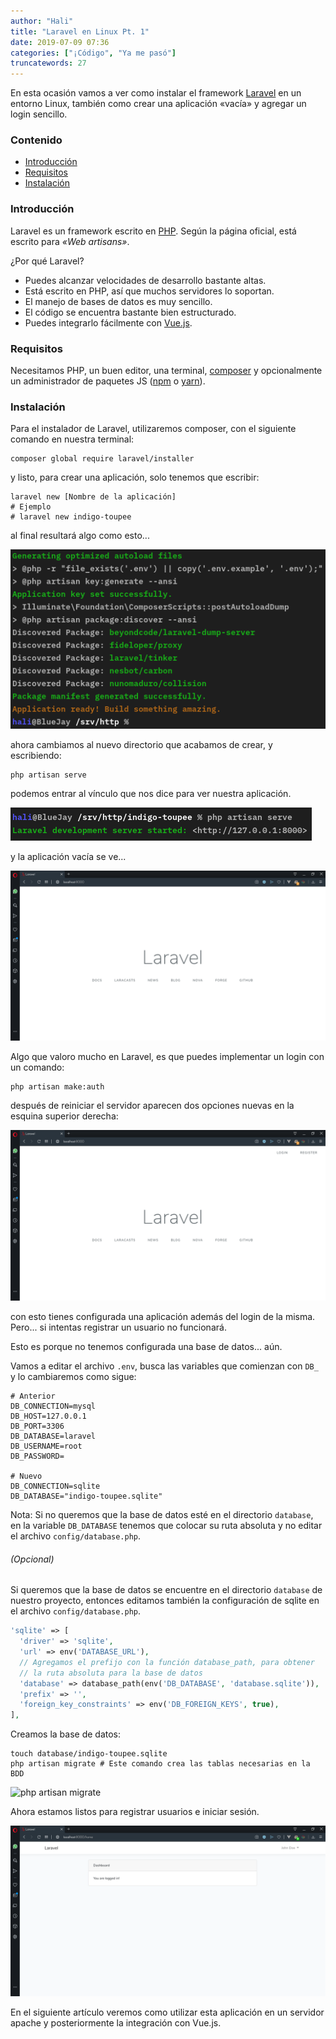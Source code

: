 ```yaml
---
author: "Hali"
title: "Laravel en Linux Pt. 1"
date: 2019-07-09 07:36
categories: ["¡Código", "Ya me pasó"]
truncatewords: 27
---
```


En esta ocasión vamos a ver como instalar el framework [Laravel][1] en un
entorno Linux, también como crear una aplicación «vacía» y agregar un login
sencillo.

### Contenido
- [Introducción](#introduction)
- [Requisitos](#requirements)
- [Instalación](#instalation)

<a class="anchor" id="introduction"></a>
### Introducción
Laravel es un framework escrito en [PHP][3]. Según la página oficial, está
escrito para _«Web artisans»_.

¿Por qué Laravel?
- Puedes alcanzar velocidades de desarrollo bastante altas.
- Está escrito en PHP, así que muchos servidores lo soportan.
- El manejo de bases de datos es muy sencillo.
- El código se encuentra bastante bien estructurado.
- Puedes integrarlo fácilmente con [Vue.js][4].

<a class="anchor" id="requirements"></a>
### Requisitos
Necesitamos PHP, un buen editor, una terminal, [composer][5] y opcionalmente
un administrador de paquetes JS ([npm][6] o [yarn][7]).

<a class="anchor" id="instalation"></a>
### Instalación
Para el instalador de Laravel, utilizaremos composer, con el siguiente comando
en nuestra terminal:
```shell
composer global require laravel/installer
```
y listo, para crear una aplicación, solo tenemos que escribir:
```shell
laravel new [Nombre de la aplicación]
# Ejemplo
# laravel new indigo-toupee
```
al final resultará algo como esto...

![laravel new indigo-toupee](/img/2019-07-09-laravel-linux/laravel-new.png)

ahora cambiamos al nuevo directorio que acabamos de crear, y escribiendo:
```shell
php artisan serve
```
podemos entrar al vínculo que nos dice para ver nuestra aplicación.

![php artisan serve](/img/2019-07-09-laravel-linux/php-artisan-serve.png)

y la aplicación vacía se ve...

![localhost:8000](/img/2019-07-09-laravel-linux/laravel-app.png)

Algo que valoro mucho en Laravel, es que puedes implementar un login con un
comando:
```shell
php artisan make:auth
```
después de reiniciar el servidor aparecen dos opciones nuevas en la esquina
superior derecha:

![localhost:8000](/img/2019-07-09-laravel-linux/laravel-app-auth.png)

con esto tienes configurada una aplicación además del login de la misma.
Pero... si intentas registrar un usuario no funcionará.

Esto es porque no tenemos configurada una base de datos... aún.

Vamos a editar el archivo `.env`, busca las variables que comienzan con `DB_`
y lo cambiaremos como sigue:
```shell
# Anterior
DB_CONNECTION=mysql
DB_HOST=127.0.0.1
DB_PORT=3306
DB_DATABASE=laravel
DB_USERNAME=root
DB_PASSWORD=

# Nuevo
DB_CONNECTION=sqlite
DB_DATABASE="indigo-toupee.sqlite"
```
Nota:
Si no queremos que la base de datos esté en el directorio `database`, en la
variable `DB_DATABASE` tenemos que colocar su ruta absoluta y no editar el
archivo `config/database.php`.

###### (Opcional)
Si queremos que la base de datos se encuentre en el directorio `database` de
nuestro proyecto, entonces editamos también la configuración de sqlite en el
archivo `config/database.php`.
```php
'sqlite' => [
  'driver' => 'sqlite',
  'url' => env('DATABASE_URL'),
  // Agregamos el prefijo con la función database_path, para obtener
  // la ruta absoluta para la base de datos
  'database' => database_path(env('DB_DATABASE', 'database.sqlite')),
  'prefix' => '',
  'foreign_key_constraints' => env('DB_FOREIGN_KEYS', true),
],
```
Creamos la base de datos:
```shell
touch database/indigo-toupee.sqlite
php artisan migrate # Este comando crea las tablas necesarias en la BDD
```

![php artisan
migrate](/img/2019-07-09-laravel-linux/php-artisan-migrate.png)

Ahora estamos listos para registrar usuarios e iniciar sesión.

![logged-in](/img/2019-07-09-laravel-linux/logged-in.png)

En el siguiente artículo veremos como utilizar esta aplicación en un servidor
apache y posteriormente la integración con Vue.js.

[1]: https://laravel.com
[2]: /blog/2017/12/virtual-server-apache/
[3]: https://www.php.net
[4]: https://vuejs.org
[5]: https://getcomposer.org
[6]: https://www.npmjs.com
[7]: https://yarnpkg.com/es-ES/
